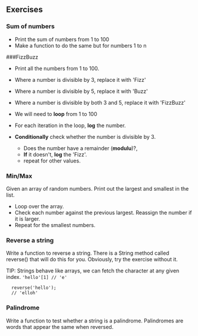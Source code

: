 ## Exercises

### Sum of numbers

* Print the sum of numbers from 1 to 100
* Make a function to do the same but for numbers 1 to n

###FizzBuzz

* Print all the numbers from 1 to 100.
* Where a number is divisible by 3, replace it with 'Fizz'
* Where a number is divisible by 5, replace it with 'Buzz'
* Where a number is divisible by both 3 and 5, replace it with 'FizzBuzz'

* We will need to **loop** from 1 to 100
* For each iteration in the loop, **log** the number.
* **Conditionally** check whether the number is divisible by 3.
  * Does the number have a remainder (**modulu**)?,
  * **If** it doesn't, **log** the 'Fizz'.
  * repeat for other values.

### Min/Max

Given an array of random numbers. Print out the largest and smallest in the list.

* Loop over the array.
* Check each number against the previous largest. Reassign the number if it is larger.
* Repeat for the smallest numbers.

### Reverse a string

Write a function to reverse a string. There is a String method called reverse() that will do this for you.
Obviously, try the exercise without it.

TIP: Strings behave like arrays, we can fetch the character at any given index. `'hello'[1] // 'e'`

```
  reverse('hello');
  // 'elloh'
```

### Palindrome

Write a function to test whether a string is a palindrome. Palindromes are words that appear the same when reversed.
